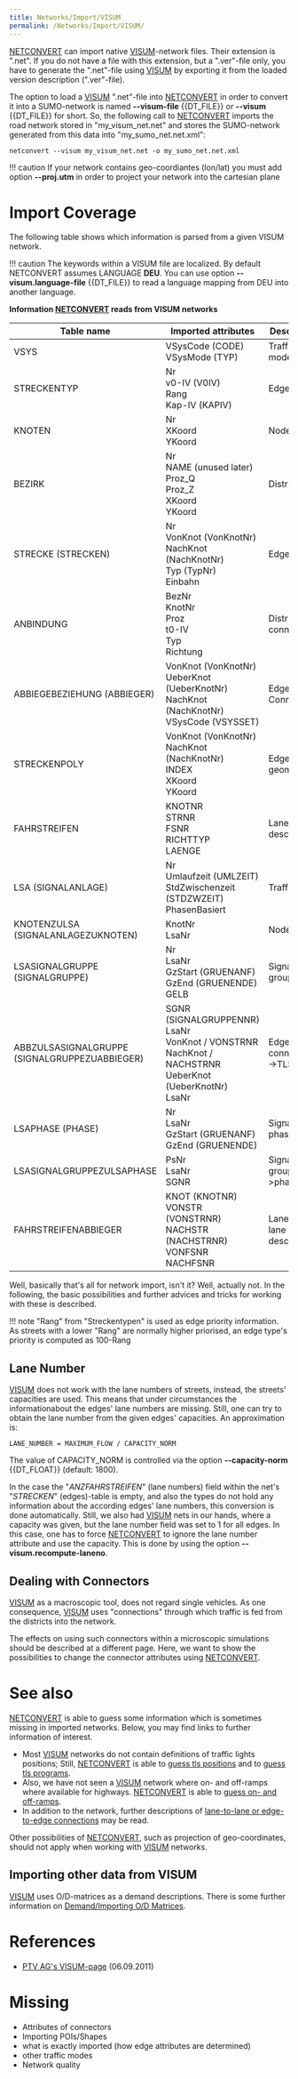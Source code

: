 ```yaml
---
title: Networks/Import/VISUM
permalink: /Networks/Import/VISUM/
---
```


[NETCONVERT](../../NETCONVERT.md) can import native
[VISUM](http://www.ptvag.com/traffic/software/visum/)-network files.
Their extension is ".net". If you do not have a file with this
extension, but a ".ver"-file only, you have to generate the ".net"-file
using [VISUM](http://www.ptvag.com/traffic/software/visum/) by exporting
it from the loaded version description (".ver"-file).

The option to load a
[VISUM](http://www.ptvag.com/traffic/software/visum/) ".net"-file into
[NETCONVERT](../../NETCONVERT.md) in order to convert it into a
SUMO-network is named **--visum-file** {{DT_FILE}} or **--visum** {{DT_FILE}} for short. So, the following call to
[NETCONVERT](../../NETCONVERT.md) imports the road network stored in
"my_visum_net.net" and stores the SUMO-network generated from this
data into "my_sumo_net.net.xml":

```
netconvert --visum my_visum_net.net -o my_sumo_net.net.xml
```

!!! caution
    If your network contains geo-coordiantes (lon/lat) you must add option **--proj.utm** in order to project your network into the cartesian plane

# Import Coverage

The following table shows which information is parsed from a given VISUM
network.

!!! caution
    The keywords within a VISUM file are localized. By default NETCONVERT assumes LANGUAGE **DEU**. You can use option **--visum.language-file** {{DT_FILE}} to read a language mapping from DEU into another language.

**Information [NETCONVERT](../../NETCONVERT.md) reads from VISUM
networks**

| Table name  | Imported attributes  | Description  |
|---|---|---|
| VSYS  | VSysCode (CODE)<br>VSysMode (TYP)  | Traffic modes  |
| STRECKENTYP  | Nr<br>v0-IV (V0IV)<br>Rang<br>Kap-IV (KAPIV)  | Edge types  |
| KNOTEN  | Nr<br>XKoord<br>YKoord  | Nodes  |
| BEZIRK  | Nr<br>NAME (unused later)<br>Proz_Q<br>Proz_Z<br>XKoord<br>YKoord  | Districts  |
| STRECKE (STRECKEN)  | Nr<br>VonKnot (VonKnotNr)<br>NachKnot (NachKnotNr)<br>Typ (TypNr)<br>Einbahn  | Edges  |
| ANBINDUNG  | BezNr<br>KnotNr<br>Proz<br>t0-IV<br>Typ<br>Richtung  | District connections  |
| ABBIEGEBEZIEHUNG (ABBIEGER)  | VonKnot (VonKnotNr)<br>UeberKnot (UeberKnotNr)<br>NachKnot (NachKnotNr)<br>VSysCode (VSYSSET)  | Edge Connections  |
| STRECKENPOLY  | VonKnot (VonKnotNr)<br>NachKnot (NachKnotNr)<br>INDEX<br>XKoord<br>YKoord  | Edge geometries  |
| FAHRSTREIFEN  | KNOTNR<br>STRNR<br>FSNR<br>RICHTTYP<br>LAENGE  | Lane descriptions  |
| LSA (SIGNALANLAGE)  | Nr<br>Umlaufzeit (UMLZEIT)<br>StdZwischenzeit (STDZWZEIT)<br>PhasenBasiert  | Traffic lights  |
| KNOTENZULSA (SIGNALANLAGEZUKNOTEN)  | KnotNr<br>LsaNr  | Nodes->TLS  |
| LSASIGNALGRUPPE (SIGNALGRUPPE)  | Nr<br>LsaNr<br>GzStart (GRUENANF)<br>GzEnd (GRUENENDE)<br>GELB  | Signal groups  |
| ABBZULSASIGNALGRUPPE<br>(SIGNALGRUPPEZUABBIEGER)   | SGNR (SIGNALGRUPPENNR)<br>LsaNr<br>VonKnot / VONSTRNR<br>NachKnot / NACHSTRNR<br>UeberKnot (UeberKnotNr)<br>LsaNr  | Edge connections->TLS  |
| LSAPHASE (PHASE)  | Nr<br>LsaNr<br>GzStart (GRUENANF)<br>GzEnd (GRUENENDE)  | Signal phases  |
| LSASIGNALGRUPPEZULSAPHASE  | PsNr<br>LsaNr<br>SGNR  | Signal groups->phases  |
| FAHRSTREIFENABBIEGER  | KNOT (KNOTNR)<br>VONSTR (VONSTRNR)<br>NACHSTR (NACHSTRNR)<br>VONFSNR<br>NACHFSNR  | Lane-to-lane descriptions  |


Well, basically that's all for network import, isn't it? Well, actually
not. In the following, the basic possibilities and further advices and
tricks for working with these is described.

!!! note
    "Rang" from "Streckentypen" is used as edge priority information. As streets with a lower "Rang" are normally higher priorised, an edge type's priority is computed as 100-Rang

## Lane Number

[VISUM](http://www.ptvag.com/traffic/software/visum/) does not work with
the lane numbers of streets, instead, the streets' capacities are used.
This means that under circumstances the informationabout the edges' lane
numbers are missing. Still, one can try to obtain the lane number from
the given edges' capacities. An approximation is:

```
LANE_NUMBER = MAXIMUM_FLOW / CAPACITY_NORM
```

The value of CAPACITY_NORM is controlled via the option **--capacity-norm** {{DT_FLOAT}} (default:
1800).

In the case the "*ANZFAHRSTREIFEN*" (lane numbers) field within the
net's "*STRECKEN*" (edges)-table is empty, and also the types do not
hold any information about the according edges' lane numbers, this
conversion is done automatically. Still, we also had
[VISUM](http://www.ptvag.com/traffic/software/visum/) nets in our hands,
where a capacity was given, but the lane number field was set to 1 for
all edges. In this case, one has to force
[NETCONVERT](../../NETCONVERT.md) to ignore the lane number attribute
and use the capacity. This is done by using the option
**--visum.recompute-laneno**.

## Dealing with Connectors

[VISUM](http://www.ptvag.com/traffic/software/visum/) as a macroscopic
tool, does not regard single vehicles. As one consequence,
[VISUM](http://www.ptvag.com/traffic/software/visum/) uses "connections"
through which traffic is fed from the districts into the network.

The effects on using such connectors within a microscopic simulations
should be described at a different
page. Here, we want to show the
possibilities to change the connector attributes using
[NETCONVERT](../../NETCONVERT.md).

# See also

[NETCONVERT](../../NETCONVERT.md) is able to guess some information
which is sometimes missing in imported networks. Below, you may find
links to further information of interest.

- Most [VISUM](http://www.ptvag.com/traffic/software/visum/) networks
  do not contain definitions of traffic lights positions; Still,
  [NETCONVERT](../../NETCONVERT.md) is able to [guess tls
  positions](../../NETCONVERT.md#guessingtlspositions) and to [guess
  tls programs](../../NETCONVERT.md#guessingtlsprograms).
- Also, we have not seen a
  [VISUM](http://www.ptvag.com/traffic/software/visum/) network where
  on- and off-ramps where available for highways.
  [NETCONVERT](../../NETCONVERT.md) is able to [guess on- and
  off-ramps](../../NETCONVERT.md#guessingramps).
- In addition to the network, further descriptions of [lane-to-lane or
  edge-to-edge connections](../../NETCONVERT.md#settingconnections)
  may be read.

Other possibilities of [NETCONVERT](../../NETCONVERT.md), such as
projection of geo-coordinates, should not apply when working with
[VISUM](http://www.ptvag.com/traffic/software/visum/) networks.

## Importing other data from VISUM

[VISUM](http://www.ptvag.com/traffic/software/visum/) uses O/D-matrices
as a demand descriptions. There is some further information on
[Demand/Importing O/D
Matrices](../../Demand/Importing_O/D_Matrices.md).

# References

- [PTV AG's
  VISUM-page](http://www.ptvag.com/software/transportation-planning-traffic-engineering/software-system-solutions/visum/visum/)
  (06.09.2011)

# Missing

- Attributes of connectors
- Importing POIs/Shapes
- what is exactly imported (how edge attributes are determined)
- other traffic modes
- Network quality